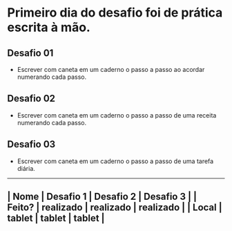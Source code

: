 # Primeiro dia do desafio foi de prática escrita à mão.

## Desafio 01 

- Escrever com caneta em um caderno o passo a passo ao acordar numerando cada passo.

## Desafio 02 

- Escrever com caneta em um caderno o passo a passo de uma receita numerando cada passo.

## Desafio 03

- Escrever com caneta em um caderno o passo a passo de uma tarefa diária.

----------------------------------------------
| Nome   | Desafio 1 | Desafio 2 | Desafio 3 |
| Feito? | realizado | realizado | realizado |
| Local  | tablet    | tablet    | tablet    |
----------------------------------------------